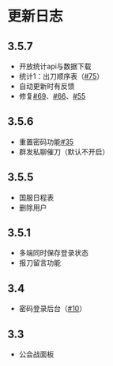 # 更新日志

## 3.5.7

- 开放统计api与数据下载
- 统计1：出刀顺序表（[#75](https://github.com/yuudi/yobot/pull/75)）
- 自动更新时有反馈
- 修复[#69](https://github.com/yuudi/yobot/issues/69)、[#66](https://github.com/yuudi/yobot/issues/66)、[#55](https://github.com/yuudi/yobot/issues/55)

## 3.5.6

- 重置密码功能[#35](https://github.com/yuudi/yobot/pull/35)
- 群发私聊催刀（默认不开启）

## 3.5.5

- 国服日程表
- 删除用户

## 3.5.1

- 多端同时保存登录状态
- 报刀留言功能

## 3.4

- 密码登录后台（[#10](https://github.com/yuudi/yobot/pull/10)）

## 3.3

- 公会战面板
